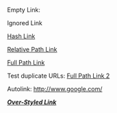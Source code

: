 Empty Link: 

 Ignored Link

[Hash Link][]

[Relative Path Link][]

[Full Path Link][]

Test duplicate URLs: [Full Path Link 2][Full Path Link]

Autolink: [http://www\.google\.com/][Full Path Link]

[***Over\-Styled Link***][Full Path Link]


[Hash Link]: http://www.example.com/#hash
[Relative Path Link]: rel/path
[Full Path Link]: http://www.google.com/